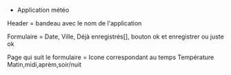 * Application météo

Header =  bandeau avec le nom de l'application

Formulaire = Date, Ville, Déjà enregistrés[], bouton ok et enregistrer ou juste ok 

Page qui suit le formulaire = 
    Icone correspondant au temps
    Température
    Matin,midi,aprèm,soir/nuit

    